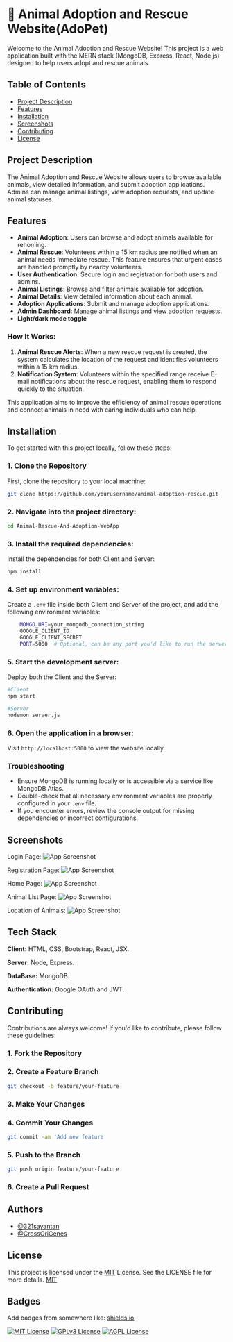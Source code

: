 # 🐾 Animal Adoption and Rescue Website(AdoPet)

Welcome to the Animal Adoption and Rescue Website! This project is a web application built with the MERN stack (MongoDB, Express, React, Node.js) designed to help users adopt and rescue animals.


## Table of Contents

- [Project Description](#project-description)
- [Features](#features)
- [Installation](#installation)
- [Screenshots](#screenshots)
- [Contributing](#contributing)
- [License](#license)

## Project Description

The Animal Adoption and Rescue Website allows users to browse available animals, view detailed information, and submit adoption applications. Admins can manage animal listings, view adoption requests, and update animal statuses.
## Features

- **Animal Adoption**: Users can browse and adopt animals available for rehoming.
- **Animal Rescue**: Volunteers within a 15 km radius are notified when an animal needs immediate rescue. This feature ensures that urgent cases are handled promptly by nearby volunteers.
- **User Authentication**: Secure login and registration for both users and admins.
- **Animal Listings**: Browse and filter animals available for adoption.
- **Animal Details**: View detailed information about each animal.
- **Adoption Applications**: Submit and manage adoption applications.
- **Admin Dashboard**: Manage animal listings and view adoption requests.
- **Light/dark mode toggle**

### How It Works:
1. **Animal Rescue Alerts**: When a new rescue request is created, the system calculates the location of the request and identifies volunteers within a 15 km radius.
2. **Notification System**: Volunteers within the specified range receive E-mail notifications about the rescue request, enabling them to respond quickly to the situation.

This application aims to improve the efficiency of animal rescue operations and connect animals in need with caring individuals who can help.


## Installation

To get started with this project locally, follow these steps:

### 1. Clone the Repository

First, clone the repository to your local machine:

```bash
git clone https://github.com/yourusername/animal-adoption-rescue.git
```
### 2. Navigate into the project directory:

```bash
cd Animal-Rescue-And-Adoption-WebApp
```

### 3. Install the required dependencies:
Install the dependencies for both Client and Server:
```bash
npm install
```

### 4. Set up environment variables:
Create a `.env` file inside both Client and Server of the project, and add the following environment variables:
```bash
    MONGO_URI=your_mongodb_connection_string
    GOOGLE_CLIENT_ID
    GOOGLE_CLIENT_SECRET
    PORT=5000  # Optional, can be any port you'd like to run the server on
 ```

### 5. Start the development server:
Deploy both the Client and the Server:
 ```bash
#Client
npm start

#Server
nodemon server.js
```

### 6. Open the application in a browser:
Visit `http://localhost:5000` to view the website locally.

### Troubleshooting

- Ensure MongoDB is running locally or is accessible via a service like MongoDB Atlas.
- Double-check that all necessary environment variables are properly configured in your `.env` file.
- If you encounter errors, review the console output for missing dependencies or incorrect configurations.

## Screenshots

Login Page:
![[App Screenshot](https://via.placeholder.com/468x300?text=App+Screenshot+Here)](https://github.com/321sayantan/Animal-Rescue-And-Adoption-WebApp/blob/main/client/public/assets/ss/Screenshot%202024-09-09%20234228.png)

Registration Page:
![[App Screenshot](https://via.placeholder.com/468x300?text=App+Screenshot+Here)](https://github.com/321sayantan/Animal-Rescue-And-Adoption-WebApp/blob/main/client/public/assets/ss/Screenshot%202024-08-21%20233030.png)

Home Page:
![[App Screenshot](https://via.placeholder.com/468x300?text=App+Screenshot+Here)](https://github.com/321sayantan/Animal-Rescue-And-Adoption-WebApp/blob/main/client/public/assets/ss/Screenshot%202024-08-21%20233141.png)

Animal List Page:
![[App Screenshot](https://via.placeholder.com/468x300?text=App+Screenshot+Here)](https://github.com/321sayantan/Animal-Rescue-And-Adoption-WebApp/blob/main/client/public/assets/ss/Screenshot%202024-08-22%20014935.png)

Location of Animals:
![[App Screenshot](https://via.placeholder.com/468x300?text=App+Screenshot+Here)](https://github.com/321sayantan/Animal-Rescue-And-Adoption-WebApp/blob/main/client/public/assets/ss/Screenshot%202024-08-22%20015504.png)


## Tech Stack

**Client:** HTML, CSS, Bootstrap, React, JSX.

**Server:** Node, Express.

**DataBase:** MongoDB.

**Authentication:** Google OAuth and JWT.


## Contributing

Contributions are always welcome! If you'd like to contribute, please follow these guidelines:

### 1. Fork the Repository
### 2. Create a Feature Branch
```bash
git checkout -b feature/your-feature
```
### 3. Make Your Changes
### 4. Commit Your Changes
```bash
git commit -am 'Add new feature'
```
### 5. Push to the Branch
```bash
git push origin feature/your-feature
```
### 6. Create a Pull Request
## Authors

- [@321sayantan](https://github.com/321sayantan)
- [@CrossOriGenes](https://github.com/CrossOriGenes)


## License

This project is licensed under the [MIT](https://choosealicense.com/licenses/mit/) License. See the LICENSE file for more details.
[MIT](https://choosealicense.com/licenses/mit/)


## Badges

Add badges from somewhere like: [shields.io](https://shields.io/)

[![MIT License](https://img.shields.io/badge/License-MIT-green.svg)](https://choosealicense.com/licenses/mit/)
[![GPLv3 License](https://img.shields.io/badge/License-GPL%20v3-yellow.svg)](https://opensource.org/licenses/)
[![AGPL License](https://img.shields.io/badge/license-AGPL-blue.svg)](http://www.gnu.org/licenses/agpl-3.0)


